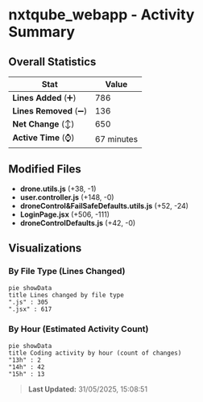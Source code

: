 # nxtqube_webapp - Activity Summary 

## Overall Statistics

| Stat                   | Value                                                             |
| ---------------------- | ----------------------------------------------------------------- |
| **Lines Added** (➕)   | 786                                          |
| **Lines Removed** (➖) | 136                                        |
| **Net Change** (↕)    | 650                |
| **Active Time** (⌚)   | 67 minutes |


## Modified Files
- **drone.utils.js** (+38, -1)
- **user.controller.js** (+148, -0)
- **droneControl&FailSafeDefaults.utils.js** (+52, -24)
- **LoginPage.jsx** (+506, -111)
- **droneControlDefaults.js** (+42, -0)

## Visualizations

### By File Type (Lines Changed)

```mermaid
pie showData
title Lines changed by file type
".js" : 305
".jsx" : 617
```

### By Hour (Estimated Activity Count)

```mermaid
pie showData
title Coding activity by hour (count of changes)
"13h" : 2
"14h" : 42
"15h" : 13
```


> **Last Updated:** 31/05/2025, 15:08:51